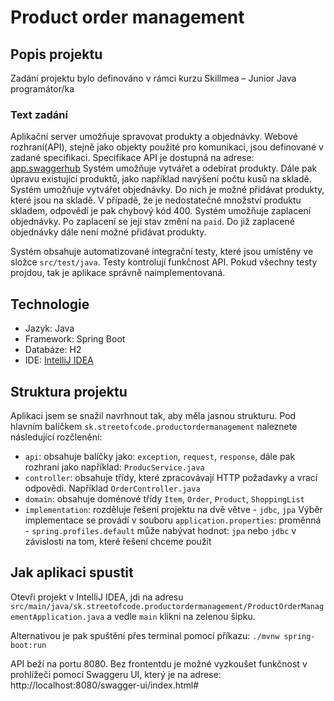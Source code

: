 # Product order management
## Popis projektu
Zadání projektu bylo definováno v rámci kurzu Skillmea – Junior Java programátor/ka

### Text zadání
Aplikační server umožňuje spravovat produkty a objednávky. Webové rozhraní(API), stejně jako objekty použité pro komunikaci, jsou definované v zadané specifikaci.
Specifikace API je dostupná na adrese: [app.swaggerhub](https://app.swaggerhub.com/apis-docs/JAHICJAKUB/Street_of_Code_Spring_Boot_zadanie/1.0.0)
Systém umožňuje vytvářet a odebírat produkty. Dále pak úpravu existující produktů, jako například navýšení počtu kusů na skladě.
Systém umožňuje vytvářet objednávky. Do nich je možné přidávat produkty, které jsou na skladě. V případě, že je nedostatečné množství produktu skladem, odpovědí je pak chybový kód 400.
Systém umožňuje zaplacení objednávky. Po zaplacení se její stav změní na `paid`. Do již zaplacené objednávky dále není možné přidávat produkty.

Systém obsahuje automatizované integrační testy, které jsou umístěny ve složce `src/test/java`. Testy kontrolují funkčnost API.
Pokud všechny testy projdou, tak je aplikace správně naimplementovaná.

## Technologie
- Jazyk: Java
- Framework: Spring Boot
- Databáze: H2
- IDE: [IntelliJ IDEA]()

## Struktura projektu
Aplikaci jsem se snažil navrhnout tak, aby měla jasnou strukturu. Pod hlavním balíčkem `sk.streetofcode.productordermanagement` naleznete následující rozčlenění:
- `api`: obsahuje balíčky jako: `exception`, `request`, `response`, dále pak rozhraní jako například: `ProducService.java `
- `controller`: obsahuje třídy, které zpracovávají HTTP požadavky a vrací odpovědi. Například `OrderController.java`
- `domain`: obsahuje doménové třídy `Item`, `Order`, `Product`, `ShoppingList`
- `implementation`: rozděluje řešení projektu na dvě větve - `jdbc`, `jpa`
  Výběr implementace se provádí v souboru `application.properties`: proměnná - `spring.profiles.default` může nabývat hodnot: `jpa` nebo `jdbc` v závislosti na tom, které řešení chceme použít
## Jak aplikaci spustit
Otevři projekt v IntelliJ IDEA, jdi na adresu `src/main/java/sk.streetofcode.productordermanagement/ProductOrderManagementApplication.java` a vedle `main` klikni na zelenou šipku.

Alternativou je pak spuštění přes terminal pomocí příkazu:
`./mvnw spring-boot:run`

API beží na portu 8080. Bez frontentdu je možné vyzkoušet funkčnost v prohlížeči pomocí Swaggeru UI, který je na adrese:
http://localhost:8080/swagger-ui/index.html#